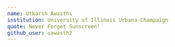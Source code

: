 ```yaml
---
name: Utkarsh Awasthi
institution: University of Illinois Urbana-Champaign
quote: Never Forget Sunscreen!
github_user: uawasth2 
---
```


